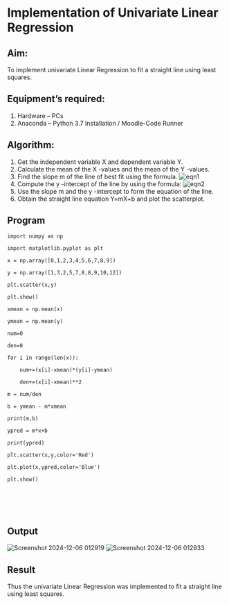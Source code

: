 # Implementation of Univariate Linear Regression
## Aim:
To implement univariate Linear Regression to fit a straight line using least squares.
## Equipment’s required:
1.	Hardware – PCs
2.	Anaconda – Python 3.7 Installation / Moodle-Code Runner
## Algorithm:
1.	Get the independent variable X and dependent variable Y.
2.	Calculate the mean of the X -values and the mean of the Y -values.
3.	Find the slope m of the line of best fit using the formula.
 ![eqn1](./eq1.jpg)
4.	Compute the y -intercept of the line by using the formula:
![eqn2](./eq2.jpg)  
5.	Use the slope m and the y -intercept to form the equation of the line.
6.	Obtain the straight line equation Y=mX+b and plot the scatterplot.
## Program
```
import numpy as np
 
import matplotlib.pyplot as plt

x = np.array([0,1,2,3,4,5,6,7,8,9])

y = np.array([1,3,2,5,7,8,8,9,10,12])

plt.scatter(x,y)

plt.show()

xmean = np.mean(x)

ymean = np.mean(y)

num=0

den=0

for i in range(len(x)):

    num+=(x[i]-xmean)*(y[i]-ymean)

    den+=(x[i]-xmean)**2

m = num/den

b = ymean - m*xmean

print(m,b)

ypred = m*x+b

print(ypred)

plt.scatter(x,y,color='Red')

plt.plot(x,ypred,color='Blue')

plt.show()






```
## Output
![Screenshot 2024-12-06 012919](https://github.com/user-attachments/assets/22a1b61a-d21c-4ae5-af02-3a29b337842b)
![Screenshot 2024-12-06 012933](https://github.com/user-attachments/assets/5e57c9bf-3b86-4bf0-9e43-883590b01414)




## Result
Thus the univariate Linear Regression was implemented to fit a straight line using least squares.
